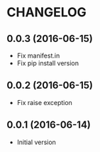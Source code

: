 # CHANGELOG
## 0.0.3 (2016-06-15)
- Fix manifest.in
- Fix pip install version

## 0.0.2 (2016-06-15)
- Fix raise exception

## 0.0.1 (2016-06-14)
- Initial version
